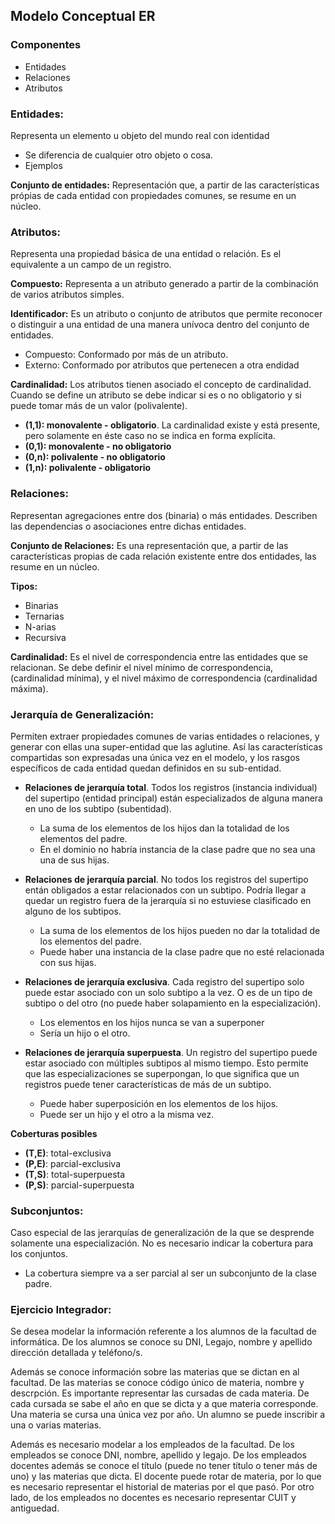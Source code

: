 ## Modelo Conceptual ER
### Componentes
- Entidades 
- Relaciones
- Atributos

### Entidades:
Representa un elemento u objeto del mundo real con identidad
- Se diferencia de cualquier otro objeto o cosa.
- Ejemplos
 
**Conjunto de entidades:** Representación que, a partir de las características própias de cada entidad con propiedades comunes, se resume en un núcleo.

### Atributos:
Representa una propiedad básica de una entidad o relación. Es el equivalente a un campo de un registro.

**Compuesto:** Representa a un atributo generado a partir de la combinación de varios atributos simples.

**Identificador:** Es un atributo o conjunto de atributos que permite reconocer o distinguir a una entidad de una manera unívoca dentro del conjunto de entidades.

- Compuesto: Conformado por más de un atributo.
- Externo: Conformado por atributos que pertenecen a otra endidad

**Cardinalidad:** Los atributos tienen asociado el concepto de cardinalidad. Cuando se define un atributo se debe indicar si es o no obligatorio y si puede tomar más de un valor (polivalente).

- **(1,1): monovalente - obligatorio**. La cardinalidad existe y está presente, pero solamente en éste caso no se indica en forma explícita.
- **(0,1): monovalente - no obligatorio**
- **(0,n): polivalente - no obligatorio**
- **(1,n): polivalente - obligatorio**

### Relaciones:
Representan agregaciones entre dos (binaria) o más entidades. Describen las dependencias o asociaciones entre dichas entidades.

**Conjunto de Relaciones:** Es una representación que, a partir de las características propias de cada relación existente entre dos entidades, las resume en un núcleo.

**Tipos:**

- Binarias
- Ternarias
- N-arias
- Recursiva

**Cardinalidad:** Es el nivel de correspondencia entre las entidades que se relacionan. Se debe definir el nivel mínimo de correspondencia, (cardinalidad mínima), y el nivel máximo de correspondencia (cardinalidad máxima).


### Jerarquía de Generalización:
Permiten extraer propiedades comunes de varias entidades o relaciones, y generar con ellas una super-entidad que las aglutine. Así las características compartidas son expresadas una única vez en el modelo, y los rasgos específicos de cada entidad quedan definidos en su sub-entidad.

- **Relaciones de jerarquía total**. Todos los registros (instancia individual) del supertipo (entidad principal) están especializados de alguna manera en uno de los subtipo (subentidad).
	- La suma de los elementos de los hijos dan la totalidad de los elementos del padre.
	- En el dominio no habría instancia de la clase padre que no sea una una de sus hijas.
	
- **Relaciones de jerarquía parcial**. No todos los registros del supertipo entán obligados a estar relacionados con un subtipo. Podría llegar a quedar un registro fuera de la jerarquía si no estuviese clasificado en alguno de los subtipos.
	- La suma de los elementos de los hijos pueden no dar la totalidad de los elementos del padre.
	- Puede haber una instancia de la clase padre que no esté relacionada con sus hijas.
	
- **Relaciones de jerarquía exclusiva**. Cada registro del supertipo solo puede estar asociado con un solo subtipo a la vez. O es de un tipo de subtipo o del otro (no puede haber solapamiento  en la especialización).
	- Los elementos en los hijos nunca se van a superponer 
	- Sería un hijo o el otro.

- **Relaciones de jerarquía superpuesta**. Un registro del supertipo puede estar asociado con múltiples subtipos al mismo tiempo. Esto permite que las especializaciones se superpongan, lo que significa que un registros puede tener características de más de un subtipo.
	- Puede haber superposición en los elementos de los hijos.
	- Puede ser un hijo y el otro a la misma vez.

**Coberturas posibles**

- **(T,E)**: total-exclusiva
- **(P,E)**: parcial-exclusiva
- **(T,S)**: total-superpuesta
- **(P,S)**: parcial-superpuesta


### Subconjuntos: 
Caso especial de las jerarquías de generalización de la que se desprende solamente una especialización. No es necesario indicar la cobertura para los conjuntos.

- La cobertura siempre va a ser parcial al ser un subconjunto de la clase padre.

### Ejercicio Integrador:

Se desea modelar la información referente a los alumnos de la facultad de informática. De los alumnos se conoce su DNI, Legajo, nombre y apellido dirección detallada y teléfono/s.

Además se conoce información sobre las materias que se dictan en al facultad. De las materias se conoce código único de materia, nombre y descrpción. Es importante representar las cursadas de cada materia. De cada cursada se sabe el año en que se dicta y a que materia corresponde. Una materia se cursa una única vez por año. Un alumno se puede inscribir a una o varias materias.

Además es necesario modelar a los empleados de la facultad. De los empleados se conoce DNI, nombre, apellido y legajo. De los empleados docentes además se conoce el título (puede no tener título o tener más de uno) y las materias que dicta. El docente puede rotar de materia, por lo que es necesario representar el historial de materias por el que pasó. Por otro lado, de los empleados no docentes es necesario representar CUIT y antiguedad.


